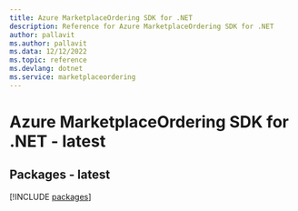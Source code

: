 ```yaml
---
title: Azure MarketplaceOrdering SDK for .NET
description: Reference for Azure MarketplaceOrdering SDK for .NET
author: pallavit
ms.author: pallavit
ms.data: 12/12/2022
ms.topic: reference
ms.devlang: dotnet
ms.service: marketplaceordering
---
```

# Azure MarketplaceOrdering SDK for .NET - latest
## Packages - latest
[!INCLUDE [packages](marketplaceordering-index.md)]